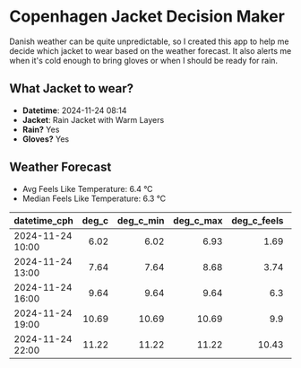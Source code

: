 
# Copenhagen Jacket Decision Maker

Danish weather can be quite unpredictable, so I created this app to help me decide which jacket to wear based on the weather forecast. 
It also alerts me when it's cold enough to bring gloves or when I should be ready for rain.

## What Jacket to wear?

- **Datetime**: 2024-11-24 08:14
- **Jacket**: Rain Jacket with Warm Layers
- **Rain?** Yes
- **Gloves?** Yes

## Weather Forecast
- Avg Feels Like Temperature: 6.4 °C
- Median Feels Like Temperature: 6.3 °C

| datetime_cph     |   deg_c |   deg_c_min |   deg_c_max |   deg_c_feels | weather   | wind   | rain   |
|:-----------------|--------:|------------:|------------:|--------------:|:----------|:-------|:-------|
| 2024-11-24 10:00 |    6.02 |        6.02 |        6.93 |          1.69 | Rain      | High   | Medium |
| 2024-11-24 13:00 |    7.64 |        7.64 |        8.68 |          3.74 | Rain      | High   | Medium |
| 2024-11-24 16:00 |    9.64 |        9.64 |        9.64 |          6.3  | Clouds    | High   | None   |
| 2024-11-24 19:00 |   10.69 |       10.69 |       10.69 |          9.9  | Clouds    | High   | None   |
| 2024-11-24 22:00 |   11.22 |       11.22 |       11.22 |         10.43 | Clouds    | High   | None   |
        